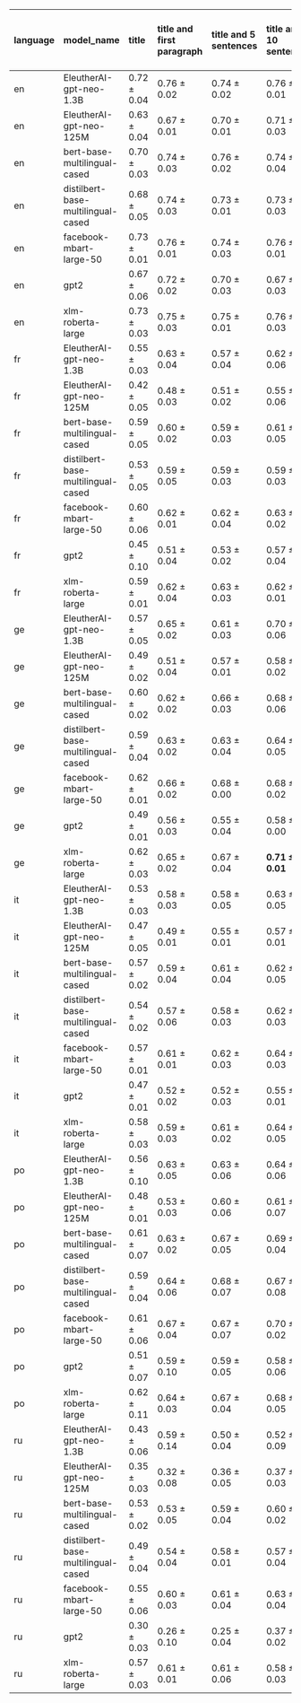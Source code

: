 | language   | model_name                         | title           | title and first paragraph   | title and 5 sentences   | title and 10 sentences   | title and first sentence each paragraph   | raw text            |
|:-----------|:-----------------------------------|:----------------|:----------------------------|:------------------------|:-------------------------|:------------------------------------------|:--------------------|
| en         | EleutherAI-gpt-neo-1.3B            | 0.72 $\pm$ 0.04 | 0.76 $\pm$ 0.02             | 0.74 $\pm$ 0.02         | 0.76 $\pm$ 0.01          | 0.78 $\pm$ 0.04                           | **0.79 $\pm$ 0.02** |
| en         | EleutherAI-gpt-neo-125M            | 0.63 $\pm$ 0.04 | 0.67 $\pm$ 0.01             | 0.70 $\pm$ 0.01         | 0.71 $\pm$ 0.03          | 0.74 $\pm$ 0.04                           | 0.77 $\pm$ 0.03     |
| en         | bert-base-multilingual-cased       | 0.70 $\pm$ 0.03 | 0.74 $\pm$ 0.03             | 0.76 $\pm$ 0.02         | 0.74 $\pm$ 0.04          | 0.76 $\pm$ 0.04                           | 0.76 $\pm$ 0.01     |
| en         | distilbert-base-multilingual-cased | 0.68 $\pm$ 0.05 | 0.74 $\pm$ 0.03             | 0.73 $\pm$ 0.01         | 0.73 $\pm$ 0.03          | 0.76 $\pm$ 0.02                           | 0.76 $\pm$ 0.03     |
| en         | facebook-mbart-large-50            | 0.73 $\pm$ 0.01 | 0.76 $\pm$ 0.01             | 0.74 $\pm$ 0.03         | 0.76 $\pm$ 0.01          | 0.78 $\pm$ 0.02                           | 0.76 $\pm$ 0.02     |
| en         | gpt2                               | 0.67 $\pm$ 0.06 | 0.72 $\pm$ 0.02             | 0.70 $\pm$ 0.03         | 0.67 $\pm$ 0.03          | 0.72 $\pm$ 0.06                           | 0.74 $\pm$ 0.03     |
| en         | xlm-roberta-large                  | 0.73 $\pm$ 0.03 | 0.75 $\pm$ 0.03             | 0.75 $\pm$ 0.01         | 0.76 $\pm$ 0.03          | 0.74 $\pm$ 0.01                           | 0.76 $\pm$ 0.02     |
| fr         | EleutherAI-gpt-neo-1.3B            | 0.55 $\pm$ 0.03 | 0.63 $\pm$ 0.04             | 0.57 $\pm$ 0.04         | 0.62 $\pm$ 0.06          | 0.65 $\pm$ 0.05                           | 0.66 $\pm$ 0.01     |
| fr         | EleutherAI-gpt-neo-125M            | 0.42 $\pm$ 0.05 | 0.48 $\pm$ 0.03             | 0.51 $\pm$ 0.02         | 0.55 $\pm$ 0.06          | 0.52 $\pm$ 0.06                           | 0.64 $\pm$ 0.04     |
| fr         | bert-base-multilingual-cased       | 0.59 $\pm$ 0.05 | 0.60 $\pm$ 0.02             | 0.59 $\pm$ 0.03         | 0.61 $\pm$ 0.05          | 0.63 $\pm$ 0.01                           | 0.67 $\pm$ 0.03     |
| fr         | distilbert-base-multilingual-cased | 0.53 $\pm$ 0.05 | 0.59 $\pm$ 0.05             | 0.59 $\pm$ 0.03         | 0.59 $\pm$ 0.03          | 0.63 $\pm$ 0.02                           | 0.61 $\pm$ 0.02     |
| fr         | facebook-mbart-large-50            | 0.60 $\pm$ 0.06 | 0.62 $\pm$ 0.01             | 0.62 $\pm$ 0.04         | 0.63 $\pm$ 0.02          | 0.65 $\pm$ 0.02                           | **0.68 $\pm$ 0.04** |
| fr         | gpt2                               | 0.45 $\pm$ 0.10 | 0.51 $\pm$ 0.04             | 0.53 $\pm$ 0.02         | 0.57 $\pm$ 0.04          | 0.58 $\pm$ 0.03                           | 0.60 $\pm$ 0.02     |
| fr         | xlm-roberta-large                  | 0.59 $\pm$ 0.01 | 0.62 $\pm$ 0.04             | 0.63 $\pm$ 0.03         | 0.62 $\pm$ 0.01          | 0.61 $\pm$ 0.02                           | 0.63 $\pm$ 0.02     |
| ge         | EleutherAI-gpt-neo-1.3B            | 0.57 $\pm$ 0.05 | 0.65 $\pm$ 0.02             | 0.61 $\pm$ 0.03         | 0.70 $\pm$ 0.06          | 0.66 $\pm$ 0.03                           | **0.71 $\pm$ 0.02** |
| ge         | EleutherAI-gpt-neo-125M            | 0.49 $\pm$ 0.02 | 0.51 $\pm$ 0.04             | 0.57 $\pm$ 0.01         | 0.58 $\pm$ 0.02          | 0.60 $\pm$ 0.05                           | 0.65 $\pm$ 0.02     |
| ge         | bert-base-multilingual-cased       | 0.60 $\pm$ 0.02 | 0.62 $\pm$ 0.02             | 0.66 $\pm$ 0.03         | 0.68 $\pm$ 0.06          | 0.66 $\pm$ 0.01                           | 0.67 $\pm$ 0.03     |
| ge         | distilbert-base-multilingual-cased | 0.59 $\pm$ 0.04 | 0.63 $\pm$ 0.02             | 0.63 $\pm$ 0.04         | 0.64 $\pm$ 0.05          | 0.66 $\pm$ 0.03                           | 0.65 $\pm$ 0.01     |
| ge         | facebook-mbart-large-50            | 0.62 $\pm$ 0.01 | 0.66 $\pm$ 0.02             | 0.68 $\pm$ 0.00         | 0.68 $\pm$ 0.02          | 0.70 $\pm$ 0.03                           | **0.71 $\pm$ 0.01** |
| ge         | gpt2                               | 0.49 $\pm$ 0.01 | 0.56 $\pm$ 0.03             | 0.55 $\pm$ 0.04         | 0.58 $\pm$ 0.00          | 0.56 $\pm$ 0.01                           | 0.63 $\pm$ 0.01     |
| ge         | xlm-roberta-large                  | 0.62 $\pm$ 0.03 | 0.65 $\pm$ 0.02             | 0.67 $\pm$ 0.04         | **0.71 $\pm$ 0.01**      | 0.68 $\pm$ 0.04                           | 0.67 $\pm$ 0.07     |
| it         | EleutherAI-gpt-neo-1.3B            | 0.53 $\pm$ 0.03 | 0.58 $\pm$ 0.03             | 0.58 $\pm$ 0.05         | 0.63 $\pm$ 0.05          | 0.63 $\pm$ 0.03                           | 0.68 $\pm$ 0.05     |
| it         | EleutherAI-gpt-neo-125M            | 0.47 $\pm$ 0.05 | 0.49 $\pm$ 0.01             | 0.55 $\pm$ 0.01         | 0.57 $\pm$ 0.01          | 0.59 $\pm$ 0.04                           | 0.67 $\pm$ 0.03     |
| it         | bert-base-multilingual-cased       | 0.57 $\pm$ 0.02 | 0.59 $\pm$ 0.04             | 0.61 $\pm$ 0.04         | 0.62 $\pm$ 0.05          | 0.62 $\pm$ 0.07                           | 0.65 $\pm$ 0.07     |
| it         | distilbert-base-multilingual-cased | 0.54 $\pm$ 0.02 | 0.57 $\pm$ 0.06             | 0.58 $\pm$ 0.03         | 0.62 $\pm$ 0.03          | 0.60 $\pm$ 0.04                           | 0.64 $\pm$ 0.04     |
| it         | facebook-mbart-large-50            | 0.57 $\pm$ 0.01 | 0.61 $\pm$ 0.01             | 0.62 $\pm$ 0.03         | 0.64 $\pm$ 0.03          | 0.65 $\pm$ 0.08                           | **0.70 $\pm$ 0.05** |
| it         | gpt2                               | 0.47 $\pm$ 0.01 | 0.52 $\pm$ 0.02             | 0.52 $\pm$ 0.03         | 0.55 $\pm$ 0.01          | 0.55 $\pm$ 0.06                           | 0.62 $\pm$ 0.01     |
| it         | xlm-roberta-large                  | 0.58 $\pm$ 0.03 | 0.59 $\pm$ 0.03             | 0.61 $\pm$ 0.02         | 0.64 $\pm$ 0.05          | 0.61 $\pm$ 0.05                           | 0.63 $\pm$ 0.05     |
| po         | EleutherAI-gpt-neo-1.3B            | 0.56 $\pm$ 0.10 | 0.63 $\pm$ 0.05             | 0.63 $\pm$ 0.06         | 0.64 $\pm$ 0.06          | 0.69 $\pm$ 0.04                           | 0.68 $\pm$ 0.04     |
| po         | EleutherAI-gpt-neo-125M            | 0.48 $\pm$ 0.01 | 0.53 $\pm$ 0.03             | 0.60 $\pm$ 0.06         | 0.61 $\pm$ 0.07          | 0.60 $\pm$ 0.05                           | 0.65 $\pm$ 0.05     |
| po         | bert-base-multilingual-cased       | 0.61 $\pm$ 0.07 | 0.63 $\pm$ 0.02             | 0.67 $\pm$ 0.05         | 0.69 $\pm$ 0.04          | 0.68 $\pm$ 0.05                           | 0.67 $\pm$ 0.08     |
| po         | distilbert-base-multilingual-cased | 0.59 $\pm$ 0.04 | 0.64 $\pm$ 0.06             | 0.68 $\pm$ 0.07         | 0.67 $\pm$ 0.08          | 0.67 $\pm$ 0.09                           | 0.67 $\pm$ 0.05     |
| po         | facebook-mbart-large-50            | 0.61 $\pm$ 0.06 | 0.67 $\pm$ 0.04             | 0.67 $\pm$ 0.07         | 0.70 $\pm$ 0.02          | 0.69 $\pm$ 0.05                           | **0.73 $\pm$ 0.01** |
| po         | gpt2                               | 0.51 $\pm$ 0.07 | 0.59 $\pm$ 0.10             | 0.59 $\pm$ 0.05         | 0.58 $\pm$ 0.06          | 0.61 $\pm$ 0.06                           | 0.62 $\pm$ 0.06     |
| po         | xlm-roberta-large                  | 0.62 $\pm$ 0.11 | 0.64 $\pm$ 0.03             | 0.67 $\pm$ 0.04         | 0.68 $\pm$ 0.05          | 0.68 $\pm$ 0.06                           | 0.64 $\pm$ 0.03     |
| ru         | EleutherAI-gpt-neo-1.3B            | 0.43 $\pm$ 0.06 | 0.59 $\pm$ 0.14             | 0.50 $\pm$ 0.04         | 0.52 $\pm$ 0.09          | 0.59 $\pm$ 0.15                           | 0.52 $\pm$ 0.07     |
| ru         | EleutherAI-gpt-neo-125M            | 0.35 $\pm$ 0.03 | 0.32 $\pm$ 0.08             | 0.36 $\pm$ 0.05         | 0.37 $\pm$ 0.03          | 0.36 $\pm$ 0.11                           | 0.39 $\pm$ 0.12     |
| ru         | bert-base-multilingual-cased       | 0.53 $\pm$ 0.02 | 0.53 $\pm$ 0.05             | 0.59 $\pm$ 0.04         | 0.60 $\pm$ 0.02          | 0.60 $\pm$ 0.04                           | 0.59 $\pm$ 0.01     |
| ru         | distilbert-base-multilingual-cased | 0.49 $\pm$ 0.04 | 0.54 $\pm$ 0.04             | 0.58 $\pm$ 0.01         | 0.57 $\pm$ 0.04          | 0.61 $\pm$ 0.02                           | 0.57 $\pm$ 0.01     |
| ru         | facebook-mbart-large-50            | 0.55 $\pm$ 0.06 | 0.60 $\pm$ 0.03             | 0.61 $\pm$ 0.04         | 0.63 $\pm$ 0.04          | 0.62 $\pm$ 0.02                           | **0.67 $\pm$ 0.07** |
| ru         | gpt2                               | 0.30 $\pm$ 0.03 | 0.26 $\pm$ 0.10             | 0.25 $\pm$ 0.04         | 0.37 $\pm$ 0.02          | 0.41 $\pm$ 0.02                           | 0.47 $\pm$ 0.12     |
| ru         | xlm-roberta-large                  | 0.57 $\pm$ 0.03 | 0.61 $\pm$ 0.01             | 0.61 $\pm$ 0.06         | 0.58 $\pm$ 0.03          | 0.59 $\pm$ 0.02                           | 0.61 $\pm$ 0.07     |